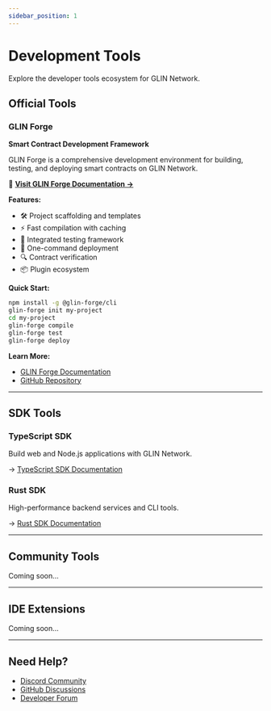 ```yaml
---
sidebar_position: 1
---
```


# Development Tools

Explore the developer tools ecosystem for GLIN Network.

## Official Tools

### GLIN Forge

**Smart Contract Development Framework**

GLIN Forge is a comprehensive development environment for building, testing, and deploying smart contracts on GLIN Network.

🔗 **[Visit GLIN Forge Documentation →](https://glinforge.com)**

**Features:**
- 🛠️ Project scaffolding and templates
- ⚡ Fast compilation with caching
- 🧪 Integrated testing framework
- 🚀 One-command deployment
- 🔍 Contract verification
- 📦 Plugin ecosystem

**Quick Start:**
```bash
npm install -g @glin-forge/cli
glin-forge init my-project
cd my-project
glin-forge compile
glin-forge test
glin-forge deploy
```

**Learn More:**
- [GLIN Forge Documentation](https://glinforge.com)
- [GitHub Repository](https://github.com/glin-forge/glin-forge)

---

## SDK Tools

### TypeScript SDK
Build web and Node.js applications with GLIN Network.

→ [TypeScript SDK Documentation](/sdk/typescript/setup)

### Rust SDK
High-performance backend services and CLI tools.

→ [Rust SDK Documentation](/sdk/rust/setup)

---

## Community Tools

Coming soon...

---

## IDE Extensions

Coming soon...

---

## Need Help?

- [Discord Community](https://discord.gg/glin-ai)
- [GitHub Discussions](https://github.com/glin-ai/glin/discussions)
- [Developer Forum](https://forum.glin.ai)
